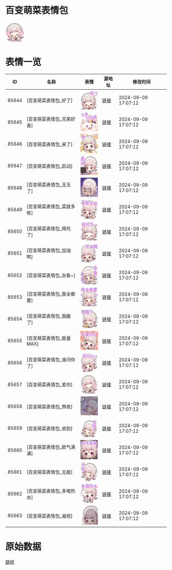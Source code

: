# 百变萌菜表情包

<img src="./cover.png" height="60" alt="cover" />

# 表情一览

|ID|名称|表情|源地址|修改时间|
|----|----|----|----|----|
|85644|[百变萌菜表情包_好了]|<img src="./pic/085644_%5B百变萌菜表情包_好了%5D.png" height="60" alt="好了"/>|[链接](https://i0.hdslb.com/bfs/emote/74a9c669a56394445ba5181434650f195909c89f.png)|2024-09-09 17:07:12|
|85645|[百变萌菜表情包_兄弟好香]|<img src="./pic/085645_%5B百变萌菜表情包_兄弟好香%5D.png" height="60" alt="兄弟好香"/>|[链接](https://i0.hdslb.com/bfs/emote/c5d05fadb0e910524a9520bb523d7075ecadd5aa.png)|2024-09-09 17:07:12|
|85646|[百变萌菜表情包_来了]|<img src="./pic/085646_%5B百变萌菜表情包_来了%5D.png" height="60" alt="来了"/>|[链接](https://i0.hdslb.com/bfs/emote/b3fec36e5b3ea72c56948e5f5e2e63a9852b6ee2.png)|2024-09-09 17:07:12|
|85647|[百变萌菜表情包_启动]|<img src="./pic/085647_%5B百变萌菜表情包_启动%5D.png" height="60" alt="启动"/>|[链接](https://i0.hdslb.com/bfs/emote/440a2145beb6f9e87fdcfac297efcfc840ced3b4.png)|2024-09-09 17:07:12|
|85648|[百变萌菜表情包_玉玉了]|<img src="./pic/085648_%5B百变萌菜表情包_玉玉了%5D.png" height="60" alt="玉玉了"/>|[链接](https://i0.hdslb.com/bfs/emote/dc926064f14a0d61815b5cc1e6d62e23f52a6b11.png)|2024-09-09 17:07:12|
|85649|[百变萌菜表情包_菜就多练]|<img src="./pic/085649_%5B百变萌菜表情包_菜就多练%5D.png" height="60" alt="菜就多练"/>|[链接](https://i0.hdslb.com/bfs/emote/77ba2b2f9b0f9053cc3bfa886c2e7c71384ab68d.png)|2024-09-09 17:07:12|
|85650|[百变萌菜表情包_拜托了]|<img src="./pic/085650_%5B百变萌菜表情包_拜托了%5D.png" height="60" alt="拜托了"/>|[链接](https://i0.hdslb.com/bfs/emote/665a9ecb6dc13781d8f1abb4cd50f6836685f6db.png)|2024-09-09 17:07:12|
|85651|[百变萌菜表情包_加油鸭]|<img src="./pic/085651_%5B百变萌菜表情包_加油鸭%5D.png" height="60" alt="加油鸭"/>|[链接](https://i0.hdslb.com/bfs/emote/620d9decd046a5ff04f6a37d3f476d9f5c74dbfc.png)|2024-09-09 17:07:12|
|85652|[百变萌菜表情包_杂鱼~]|<img src="./pic/085652_%5B百变萌菜表情包_杂鱼~%5D.png" height="60" alt="杂鱼~"/>|[链接](https://i0.hdslb.com/bfs/emote/9a2d204d460a7c0ad1fdc33ceffcbb012447a564.png)|2024-09-09 17:07:12|
|85653|[百变萌菜表情包_我全都要]|<img src="./pic/085653_%5B百变萌菜表情包_我全都要%5D.png" height="60" alt="我全都要"/>|[链接](https://i0.hdslb.com/bfs/emote/ab4daed4fbf5670b9d8373cf884b245fed4128f2.png)|2024-09-09 17:07:12|
|85654|[百变萌菜表情包_我酸了]|<img src="./pic/085654_%5B百变萌菜表情包_我酸了%5D.png" height="60" alt="我酸了"/>|[链接](https://i0.hdslb.com/bfs/emote/8c4868e8004be7ae16eca9795a4428d6f44a895c.png)|2024-09-09 17:07:12|
|85655|[百变萌菜表情包_能量MAX]|<img src="./pic/085655_%5B百变萌菜表情包_能量MAX%5D.png" height="60" alt="能量MAX"/>|[链接](https://i0.hdslb.com/bfs/emote/562ce59899bc65102bf1195585ab28c305b298ad.png)|2024-09-09 17:07:12|
|85656|[百变萌菜表情包_谁问你了]|<img src="./pic/085656_%5B百变萌菜表情包_谁问你了%5D.png" height="60" alt="谁问你了"/>|[链接](https://i0.hdslb.com/bfs/emote/e1e2c9960184ed9673fbf9148c31179da84e0a67.png)|2024-09-09 17:07:12|
|85657|[百变萌菜表情包_爱你]|<img src="./pic/085657_%5B百变萌菜表情包_爱你%5D.png" height="60" alt="爱你"/>|[链接](https://i0.hdslb.com/bfs/emote/7239deca36d45aa449c2c967790ba32265c19213.png)|2024-09-09 17:07:12|
|85658|[百变萌菜表情包_熬夜]|<img src="./pic/085658_%5B百变萌菜表情包_熬夜%5D.png" height="60" alt="熬夜"/>|[链接](https://i0.hdslb.com/bfs/emote/bab24d793fa913b4f297b790f19fbea99be19936.png)|2024-09-09 17:07:12|
|85659|[百变萌菜表情包_收到]|<img src="./pic/085659_%5B百变萌菜表情包_收到%5D.png" height="60" alt="收到"/>|[链接](https://i0.hdslb.com/bfs/emote/6788fcf320dfa427d6594ce99a042b80227999dd.png)|2024-09-09 17:07:12|
|85660|[百变萌菜表情包_欧气满满]|<img src="./pic/085660_%5B百变萌菜表情包_欧气满满%5D.png" height="60" alt="欧气满满"/>|[链接](https://i0.hdslb.com/bfs/emote/7b7359e3da26a951b4c59af204a8bc1cf0f8ad62.png)|2024-09-09 17:07:12|
|85661|[百变萌菜表情包_无敌]|<img src="./pic/085661_%5B百变萌菜表情包_无敌%5D.png" height="60" alt="无敌"/>|[链接](https://i0.hdslb.com/bfs/emote/41d5004eccb5cf1f66fc6ca31b7d5288477cf391.png)|2024-09-09 17:07:12|
|85662|[百变萌菜表情包_多喝热水]|<img src="./pic/085662_%5B百变萌菜表情包_多喝热水%5D.png" height="60" alt="多喝热水"/>|[链接](https://i0.hdslb.com/bfs/emote/35348e877f087f1dbff18e8aa345bbf9f4957c86.png)|2024-09-09 17:07:12|
|85663|[百变萌菜表情包_凝视]|<img src="./pic/085663_%5B百变萌菜表情包_凝视%5D.png" height="60" alt="凝视"/>|[链接](https://i0.hdslb.com/bfs/emote/1ece13003b9b116e188b0fa395406ae8952282fe.png)|2024-09-09 17:07:12|

# 原始数据

[跳转](./raw.json)

